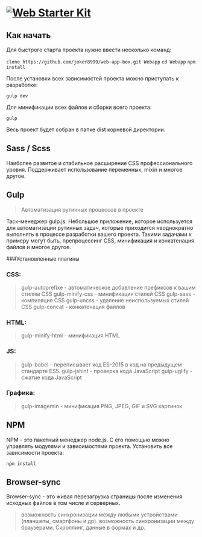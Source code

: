 # [![Web Starter Kit](https://cloud.githubusercontent.com/assets/170270/3343034/ceef6e92-f899-11e3-96b9-5d9d69d97a00.png)](https://github.com/google/web-starter-kit/releases/latest)

## Как начать

Для быстрого старта проекта нужно ввести несколько команд:

`clone https://github.com/joker8999/web-app-box.git Webapp`
`cd Webapp`
`npm install`

После установки всех зависимостей проекта можно приступать к разработке:

`gulp dev`

Для минификации всех файлов и сборки всего проекта:

`gulp`

Весь проект будет собран в папке dist корневой директории.

## Sass / Scss

Наиболее развитое и стабильное расширение CSS профессионального уровня. Поддерживает использование переменных, mixin и многое другое.

## Gulp

> Автоматизация рутинных процессов в проекте

Таск-менеджер gulp.js. Небольшое приложение, которое используется для автоматизации рутинных задач, которые приходится неоднократно выполнять в процессе разработки вашего проекта. Такими задачами к примеру могут быть, препроцессинг CSS, минификация и конкатенация файлов и многое другое.

###Установленные плагины

### CSS:
> gulp-autoprefixe - автоматическое добавление префиксов к вашим стилям CSS
> gulp-minify-css - минификация стилей CSS
> gulp-sass - компиляция CSS
> gulp-uncss - удаление неиспользуемых стилей CSS
> gulp-concat - конкатенация файлов
### HTML:
> gulp-minify-html - минификация HTML
### JS:
> gulp-babel - переписывает код ES-2015 в код на предыдущем стандарте ES5.
> gulp-jshint - проверка кода JavaScript
> gulp-uglify - сжатие кода JavaScript
### Графика:
> gulp-imagemin - минификация PNG, JPEG, GIF и SVG картинок


## NPM

NPM - это пакетный менеджер node.js. C его помощью можно управлять модулями и зависимостями проекта.
Установить все зависимости проекта:

`npm install`

## Browser-sync

Browser-sync - это живая перезагрузка страницы после изменения исходных файлов в том числе и серверных.
> возможность синхронизации между любыми устройствами (планшеты, смартфоны и др).
> возможность синхронизации между браузерами. Скроллинг, данные в формах и др.

